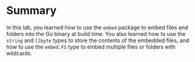 # Summary

In this lab, you learned how to use the `embed` package to embed files and folders into the Go binary at build time. You also learned how to use the `string` and `[]byte` types to store the contents of the embedded files, and how to use the `embed.FS` type to embed multiple files or folders with wildcards.
